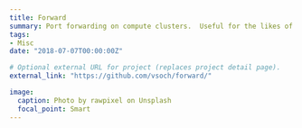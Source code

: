 ```yaml
---
title: Forward
summary: Port forwarding on compute clusters.  Useful for the likes of Jupyter Notebooks, Tensorboard…
tags:
- Misc
date: "2018-07-07T00:00:00Z"

# Optional external URL for project (replaces project detail page).
external_link: "https://github.com/vsoch/forward/"

image:
  caption: Photo by rawpixel on Unsplash
  focal_point: Smart
---
```

